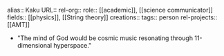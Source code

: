 alias:: Kaku
URL::
rel-org:: 
role:: [[academic]], [[science communicator]] 
fields:: [[physics]], [[String theory]] 
creations:: 
tags:: person
rel-projects:: [[AMT]]


- "The mind of God would be cosmic music resonating through 11-dimensional hyperspace."